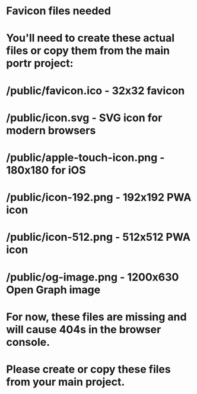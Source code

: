 # Favicon files needed
# You'll need to create these actual files or copy them from the main portr project:

# /public/favicon.ico - 32x32 favicon
# /public/icon.svg - SVG icon for modern browsers  
# /public/apple-touch-icon.png - 180x180 for iOS
# /public/icon-192.png - 192x192 PWA icon
# /public/icon-512.png - 512x512 PWA icon
# /public/og-image.png - 1200x630 Open Graph image

# For now, these files are missing and will cause 404s in the browser console.
# Please create or copy these files from your main project.
